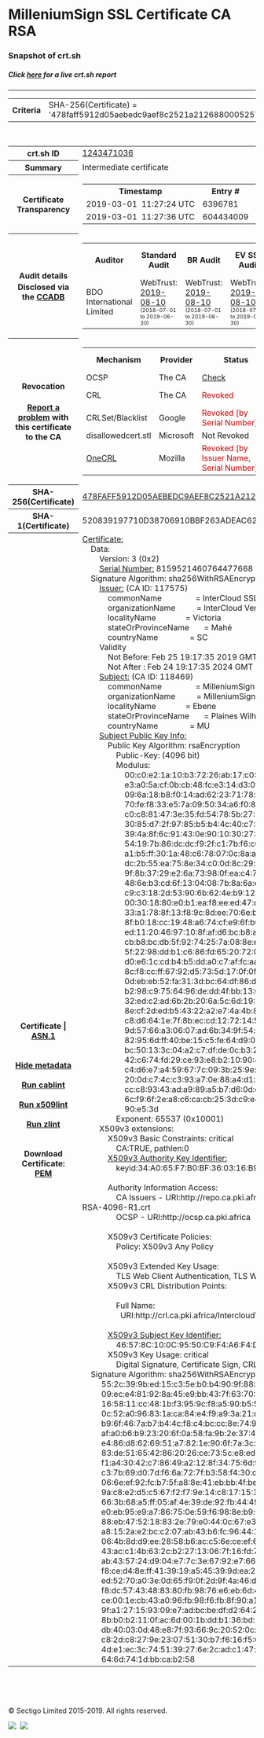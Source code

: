 # MilleniumSign SSL Certificate CA RSA
### Snapshot of crt.sh
##### Click [here](https://crt.sh/?q=478FAFF5912D05AEBEDC9AEF8C2521A212688000525771E33DAB82B47533F712) for a live crt.sh report

---
<!DOCTYPE HTML PUBLIC "-//W3C//DTD HTML 4.0 Transitional//EN">
<HTML>

<BODY>

<TABLE>
  <TR>
    <TH class="outer">Criteria</TH>
    <TD class="outer">SHA-256(Certificate) = '478faff5912d05aebedc9aef8c2521a212688000525771e33dab82b47533f712'</TD>
  </TR>
</TABLE>
<BR>
<TABLE>
  <TR>
    <TH class="outer">crt.sh ID</TH>
    <TD class="outer"><A href="?id=1243471036">1243471036</A></TD>
  </TR>
  <TR>
    <TH class="outer">Summary</TH>
    <TD class="outer">Intermediate certificate</TD>
  </TR>
  <TR>
    <TH class="outer">Certificate<BR>Transparency</TH>
    <TD class="outer">
<TABLE class="options" style="margin-left:0px">
  <TR>
    <TH>Timestamp</TH>
    <TH>Entry #</TH>
    <TH>Log Operator</TH>
    <TH>Log URL</TH>
  </TR>
  <TR>
    <TD>2019-03-01&nbsp; <FONT class="small">11:27:24 UTC</FONT></TD>
    <TD>6396781</TD>
    <TD>Sectigo</TD>
    <TD>https://dodo.ct.comodo.com</TD>
  </TR>
  <TR>
    <TD>2019-03-01&nbsp; <FONT class="small">11:27:36 UTC</FONT></TD>
    <TD>604434009</TD>
    <TD>Google</TD>
    <TD>https://ct.googleapis.com/rocketeer</TD>
  </TR>
</TABLE>
    </TD>
  </TR>
  <TR>
    <TH class="outer">Audit details<BR>
      <DIV class="small" style="padding-top:3px">Disclosed via the
        <A href="//ccadb-public.secure.force.com/mozilla/PublicAllIntermediateCerts" target="_blank">CCADB</A></DIV>
    </TH>
    <TD class="outer">
<TABLE class="options" style="margin-left:0px">
  <TR>
    <TH>Auditor</TH>
    <TH>Standard Audit</TH>
    <TH>BR Audit</TH>
    <TH>EV SSL Audit</TH>
    <TH>Documents</TH>
    <TH>CCADB</TH>
    <TH>Root Owner / Certificate</TH>
  </TR>
  <TR>
    <TD style="vertical-align:middle">BDO International Limited</TD>
    <TD>WebTrust:
      <A href="https://www.cpacanada.ca/generichandlers/CPACHandler.ashx?attachmentid=233834" target="_blank">2019-08-10</A>
      <BR><FONT style="font-size:8pt">(2018-07-01 to 2019-06-30)</FONT></TD>
    <TD>WebTrust:
      <A href="https://www.cpacanada.ca/generichandlers/CPACHandler.ashx?attachmentid=233835" target="_blank">2019-08-10</A>
      <BR><FONT style="font-size:8pt">(2018-07-01 to 2019-06-30)</FONT></TD>
    <TD>WebTrust:
      <A href="https://www.cpacanada.ca/generichandlers/CPACHandler.ashx?attachmentid=233836" target="_blank">2019-08-10</A>
      <BR><FONT style="font-size:8pt">(2018-07-01 to 2019-06-30)</FONT></TD>
    <TD>
      <A href="https://www.ssl.com/app/uploads/2019/06/SSLcom_CP_CPS_Version_1_6.pdf" target="blank">CP</A>
      <A href="https://www.ssl.com/app/uploads/2019/06/SSLcom_CP_CPS_Version_1_6.pdf" target="blank">CPS</A>
    </TD>
    <TD><A href="//ccadb.force.com/0011J00001MWKiaQAH" target="_blank">0011J00001MWKiaQAH</A></TD>
    <TD><A href="/?id=36499471">SSL.com</A></TD>
  </TR>
</TABLE>
    </TD>
  </TR>
  <TR>
    <TH class="outer">Revocation<BR><BR>
      <DIV class="small" style="padding-top:3px"><A href="?id=1243471036&opt=problemreporting">Report a problem</A> with<BR>this certificate to the CA</DIV></TH>
    <TD class="outer">
      <TABLE class="options" style="margin-left:0px">
        <TR>
          <TH>Mechanism</TH>
          <TH>Provider</TH>
          <TH>Status</TH>
          <TH>Revocation Date</TH>
          <TH>Last Observed in CRL</TH>
          <TH>Last Checked <SPAN style="color:#CC0000;vertical-align:middle;font-size:70%;font-weight:normal">(Error)</SPAN></TH>
        </TR>
        <TR>
          <TD>OCSP</TD>
          <TD>The CA</TD>
          <TD><A href="?id=1243471036&opt=ocsp">Check</A></TD>
          <TD><SPAN style="color:#888888">?</SPAN></TD>
          <TD><SPAN style="color:#888888">n/a</SPAN></TD>
          <TD><SPAN style="color:#888888">?</SPAN></TD>
        </TR>
        <TR>
          <TD>CRL</TD>
          <TD>The CA</TD>
          <TD><SPAN style="color:#CC0000">Revoked</SPAN></TD><TD>2019-04-05&nbsp; <FONT class="small">16:58:38 UTC</FONT></TD><TD>2019-04-06&nbsp; <FONT class="small">12:12:38 UTC</FONT></TD><TD>2019-12-04&nbsp; <FONT class="small">16:51:15 UTC</FONT></TD>
        </TR>
        <TR>
          <TD>CRLSet/Blacklist</TD>
          <TD>Google</TD>
          <TD><SPAN style="color:#CC0000">Revoked [by Serial Number]</SPAN></TD>
          <TD><SPAN style="color:#888888">n/a</SPAN></TD>
          <TD><SPAN style="color:#888888">n/a</SPAN></TD>
          <TD><SPAN style="color:#888888">n/a</SPAN></TD>
        </TR>
        <TR>
          <TD>disallowedcert.stl</TD>
          <TD>Microsoft</TD>
          <TD>Not Revoked</TD>
          <TD><SPAN style="color:#888888">n/a</SPAN></TD>
          <TD><SPAN style="color:#888888">n/a</SPAN></TD>
          <TD><SPAN style="color:#888888">n/a</SPAN></TD>
        </TR>
        <TR>
          <TD><A href="/mozilla-onecrl" target="_blank">OneCRL</A></TD>
          <TD>Mozilla</TD>
          <TD><SPAN style="color:#CC0000">Revoked [by Issuer Name, Serial Number]</SPAN></TD><TD><SPAN style="color:#888888">Unknown</SPAN></TD>
          <TD><SPAN style="color:#888888">n/a</SPAN></TD>
          <TD><SPAN style="color:#888888">n/a</SPAN></TD>
        </TR>
      </TABLE>
    </TD>
  </TR>
  <TR>
    <TH class="outer">SHA-256(Certificate)</TH>
    <TD class="outer"><A href="//censys.io/certificates/478faff5912d05aebedc9aef8c2521a212688000525771e33dab82b47533f712">478FAFF5912D05AEBEDC9AEF8C2521A212688000525771E33DAB82B47533F712</A></TD>
  </TR>
  <TR>
    <TH class="outer">SHA-1(Certificate)</TH>
    <TD class="outer">520839197710D38706910BBF263ADEAC62AECAF5</TD>
  </TR>
  <TR>
    <TH class="outer">Certificate | <A href="?asn1=1243471036">ASN.1</A>
      <SPAN class="small"><BR>
      <BR><BR><A href="?id=1243471036&opt=nometadata">Hide metadata</A>
      <BR><BR><A href="?id=1243471036&opt=cablint">Run cablint</A>
      <BR><BR><A href="?id=1243471036&opt=x509lint">Run x509lint</A>
      <BR><BR><A href="?id=1243471036&opt=zlint">Run zlint</A>
      <BR><BR><BR>Download Certificate: <A href="?d=1243471036">PEM</A>
      </SPAN>
    </TH>
    <TD class="text"><A href="?d=1243471036">Certificate:</A><BR>&nbsp;&nbsp;&nbsp;&nbsp;Data:<BR>&nbsp;&nbsp;&nbsp;&nbsp;&nbsp;&nbsp;&nbsp;&nbsp;Version:&nbsp;3&nbsp;(0x2)<BR>&nbsp;&nbsp;&nbsp;&nbsp;&nbsp;&nbsp;&nbsp;&nbsp;<A href="?serial=713c71899e0b08e4">Serial&nbsp;Number:</A>&nbsp;8159521460764477668&nbsp;(0x713c71899e0b08e4)<BR>&nbsp;&nbsp;&nbsp;&nbsp;Signature&nbsp;Algorithm:&nbsp;sha256WithRSAEncryption<BR>&nbsp;&nbsp;&nbsp;&nbsp;&nbsp;&nbsp;&nbsp;&nbsp;<A href="?caid=117575">Issuer:</A> <SPAN class="small">(CA ID: 117575)</SPAN><BR>&nbsp;&nbsp;&nbsp;&nbsp;&nbsp;&nbsp;&nbsp;&nbsp;&nbsp;&nbsp;&nbsp;&nbsp;commonName&nbsp;&nbsp;&nbsp;&nbsp;&nbsp;&nbsp;&nbsp;&nbsp;&nbsp;&nbsp;&nbsp;&nbsp;&nbsp;&nbsp;&nbsp;&nbsp;=&nbsp;InterCloud&nbsp;SSL&nbsp;Certificate&nbsp;CA&nbsp;RSA<BR>&nbsp;&nbsp;&nbsp;&nbsp;&nbsp;&nbsp;&nbsp;&nbsp;&nbsp;&nbsp;&nbsp;&nbsp;organizationName&nbsp;&nbsp;&nbsp;&nbsp;&nbsp;&nbsp;&nbsp;&nbsp;&nbsp;&nbsp;=&nbsp;InterCloud&nbsp;Ventures&nbsp;Inc<BR>&nbsp;&nbsp;&nbsp;&nbsp;&nbsp;&nbsp;&nbsp;&nbsp;&nbsp;&nbsp;&nbsp;&nbsp;localityName&nbsp;&nbsp;&nbsp;&nbsp;&nbsp;&nbsp;&nbsp;&nbsp;&nbsp;&nbsp;&nbsp;&nbsp;&nbsp;&nbsp;=&nbsp;Victoria<BR>&nbsp;&nbsp;&nbsp;&nbsp;&nbsp;&nbsp;&nbsp;&nbsp;&nbsp;&nbsp;&nbsp;&nbsp;stateOrProvinceName&nbsp;&nbsp;&nbsp;&nbsp;&nbsp;&nbsp;&nbsp;=&nbsp;Mahé<BR>&nbsp;&nbsp;&nbsp;&nbsp;&nbsp;&nbsp;&nbsp;&nbsp;&nbsp;&nbsp;&nbsp;&nbsp;countryName&nbsp;&nbsp;&nbsp;&nbsp;&nbsp;&nbsp;&nbsp;&nbsp;&nbsp;&nbsp;&nbsp;&nbsp;&nbsp;&nbsp;&nbsp;=&nbsp;SC<BR>&nbsp;&nbsp;&nbsp;&nbsp;&nbsp;&nbsp;&nbsp;&nbsp;Validity<BR>&nbsp;&nbsp;&nbsp;&nbsp;&nbsp;&nbsp;&nbsp;&nbsp;&nbsp;&nbsp;&nbsp;&nbsp;Not&nbsp;Before:&nbsp;Feb&nbsp;25&nbsp;19:17:35&nbsp;2019&nbsp;GMT<BR>&nbsp;&nbsp;&nbsp;&nbsp;&nbsp;&nbsp;&nbsp;&nbsp;&nbsp;&nbsp;&nbsp;&nbsp;Not&nbsp;After&nbsp;:&nbsp;Feb&nbsp;24&nbsp;19:17:35&nbsp;2024&nbsp;GMT<BR>&nbsp;&nbsp;&nbsp;&nbsp;&nbsp;&nbsp;&nbsp;&nbsp;<A href="?caid=118469">Subject:</A> <SPAN class="small">(CA ID: 118469)</SPAN><BR>&nbsp;&nbsp;&nbsp;&nbsp;&nbsp;&nbsp;&nbsp;&nbsp;&nbsp;&nbsp;&nbsp;&nbsp;commonName&nbsp;&nbsp;&nbsp;&nbsp;&nbsp;&nbsp;&nbsp;&nbsp;&nbsp;&nbsp;&nbsp;&nbsp;&nbsp;&nbsp;&nbsp;&nbsp;=&nbsp;MilleniumSign&nbsp;SSL&nbsp;Certificate&nbsp;CA&nbsp;RSA<BR>&nbsp;&nbsp;&nbsp;&nbsp;&nbsp;&nbsp;&nbsp;&nbsp;&nbsp;&nbsp;&nbsp;&nbsp;organizationName&nbsp;&nbsp;&nbsp;&nbsp;&nbsp;&nbsp;&nbsp;&nbsp;&nbsp;&nbsp;=&nbsp;MilleniumSign&nbsp;Limited<BR>&nbsp;&nbsp;&nbsp;&nbsp;&nbsp;&nbsp;&nbsp;&nbsp;&nbsp;&nbsp;&nbsp;&nbsp;localityName&nbsp;&nbsp;&nbsp;&nbsp;&nbsp;&nbsp;&nbsp;&nbsp;&nbsp;&nbsp;&nbsp;&nbsp;&nbsp;&nbsp;=&nbsp;Ebene<BR>&nbsp;&nbsp;&nbsp;&nbsp;&nbsp;&nbsp;&nbsp;&nbsp;&nbsp;&nbsp;&nbsp;&nbsp;stateOrProvinceName&nbsp;&nbsp;&nbsp;&nbsp;&nbsp;&nbsp;&nbsp;=&nbsp;Plaines&nbsp;Wilhems<BR>&nbsp;&nbsp;&nbsp;&nbsp;&nbsp;&nbsp;&nbsp;&nbsp;&nbsp;&nbsp;&nbsp;&nbsp;countryName&nbsp;&nbsp;&nbsp;&nbsp;&nbsp;&nbsp;&nbsp;&nbsp;&nbsp;&nbsp;&nbsp;&nbsp;&nbsp;&nbsp;&nbsp;=&nbsp;MU<BR>&nbsp;&nbsp;&nbsp;&nbsp;&nbsp;&nbsp;&nbsp;&nbsp;<A href="?spkisha256=10e52c6b65e5855e9c49b2aba89fd7303ed50133eb4e639b1dc46a199d11a415">Subject&nbsp;Public&nbsp;Key&nbsp;Info:</A><BR>&nbsp;&nbsp;&nbsp;&nbsp;&nbsp;&nbsp;&nbsp;&nbsp;&nbsp;&nbsp;&nbsp;&nbsp;Public&nbsp;Key&nbsp;Algorithm:&nbsp;rsaEncryption<BR>&nbsp;&nbsp;&nbsp;&nbsp;&nbsp;&nbsp;&nbsp;&nbsp;&nbsp;&nbsp;&nbsp;&nbsp;&nbsp;&nbsp;&nbsp;&nbsp;Public-Key:&nbsp;(4096&nbsp;bit)<BR>&nbsp;&nbsp;&nbsp;&nbsp;&nbsp;&nbsp;&nbsp;&nbsp;&nbsp;&nbsp;&nbsp;&nbsp;&nbsp;&nbsp;&nbsp;&nbsp;Modulus:<BR>&nbsp;&nbsp;&nbsp;&nbsp;&nbsp;&nbsp;&nbsp;&nbsp;&nbsp;&nbsp;&nbsp;&nbsp;&nbsp;&nbsp;&nbsp;&nbsp;&nbsp;&nbsp;&nbsp;&nbsp;00:c0:e2:1a:10:b3:72:26:ab:17:c0:89:13:ab:aa:<BR>&nbsp;&nbsp;&nbsp;&nbsp;&nbsp;&nbsp;&nbsp;&nbsp;&nbsp;&nbsp;&nbsp;&nbsp;&nbsp;&nbsp;&nbsp;&nbsp;&nbsp;&nbsp;&nbsp;&nbsp;e3:a0:5a:cf:0b:cb:48:fc:e3:14:d3:0f:d6:d9:75:<BR>&nbsp;&nbsp;&nbsp;&nbsp;&nbsp;&nbsp;&nbsp;&nbsp;&nbsp;&nbsp;&nbsp;&nbsp;&nbsp;&nbsp;&nbsp;&nbsp;&nbsp;&nbsp;&nbsp;&nbsp;09:6a:18:b8:f0:14:ad:62:23:71:78:a2:36:7a:12:<BR>&nbsp;&nbsp;&nbsp;&nbsp;&nbsp;&nbsp;&nbsp;&nbsp;&nbsp;&nbsp;&nbsp;&nbsp;&nbsp;&nbsp;&nbsp;&nbsp;&nbsp;&nbsp;&nbsp;&nbsp;70:fe:f8:33:e5:7a:09:50:34:a6:f0:8b:82:88:aa:<BR>&nbsp;&nbsp;&nbsp;&nbsp;&nbsp;&nbsp;&nbsp;&nbsp;&nbsp;&nbsp;&nbsp;&nbsp;&nbsp;&nbsp;&nbsp;&nbsp;&nbsp;&nbsp;&nbsp;&nbsp;c0:c8:81:47:3e:35:fd:54:78:5b:27:60:12:7e:fa:<BR>&nbsp;&nbsp;&nbsp;&nbsp;&nbsp;&nbsp;&nbsp;&nbsp;&nbsp;&nbsp;&nbsp;&nbsp;&nbsp;&nbsp;&nbsp;&nbsp;&nbsp;&nbsp;&nbsp;&nbsp;30:85:d7:2f:97:85:b5:b4:4c:40:c7:93:b6:1a:f3:<BR>&nbsp;&nbsp;&nbsp;&nbsp;&nbsp;&nbsp;&nbsp;&nbsp;&nbsp;&nbsp;&nbsp;&nbsp;&nbsp;&nbsp;&nbsp;&nbsp;&nbsp;&nbsp;&nbsp;&nbsp;39:4a:8f:6c:91:43:0e:90:10:30:27:30:e6:4b:49:<BR>&nbsp;&nbsp;&nbsp;&nbsp;&nbsp;&nbsp;&nbsp;&nbsp;&nbsp;&nbsp;&nbsp;&nbsp;&nbsp;&nbsp;&nbsp;&nbsp;&nbsp;&nbsp;&nbsp;&nbsp;54:19:7b:86:dc:dc:f9:2f:c1:7b:f6:c0:ca:73:d8:<BR>&nbsp;&nbsp;&nbsp;&nbsp;&nbsp;&nbsp;&nbsp;&nbsp;&nbsp;&nbsp;&nbsp;&nbsp;&nbsp;&nbsp;&nbsp;&nbsp;&nbsp;&nbsp;&nbsp;&nbsp;a1:b5:ff:30:1a:48:c6:78:07:0c:8a:a6:19:57:94:<BR>&nbsp;&nbsp;&nbsp;&nbsp;&nbsp;&nbsp;&nbsp;&nbsp;&nbsp;&nbsp;&nbsp;&nbsp;&nbsp;&nbsp;&nbsp;&nbsp;&nbsp;&nbsp;&nbsp;&nbsp;dc:2b:55:ea:75:8e:34:c0:0d:8c:29:ea:88:08:8b:<BR>&nbsp;&nbsp;&nbsp;&nbsp;&nbsp;&nbsp;&nbsp;&nbsp;&nbsp;&nbsp;&nbsp;&nbsp;&nbsp;&nbsp;&nbsp;&nbsp;&nbsp;&nbsp;&nbsp;&nbsp;9f:8b:37:29:e2:6a:73:98:0f:ea:c4:7f:d4:92:67:<BR>&nbsp;&nbsp;&nbsp;&nbsp;&nbsp;&nbsp;&nbsp;&nbsp;&nbsp;&nbsp;&nbsp;&nbsp;&nbsp;&nbsp;&nbsp;&nbsp;&nbsp;&nbsp;&nbsp;&nbsp;48:6e:b3:cd:6f:13:04:08:7b:8a:6a:e1:b4:87:78:<BR>&nbsp;&nbsp;&nbsp;&nbsp;&nbsp;&nbsp;&nbsp;&nbsp;&nbsp;&nbsp;&nbsp;&nbsp;&nbsp;&nbsp;&nbsp;&nbsp;&nbsp;&nbsp;&nbsp;&nbsp;c9:c3:18:2d:53:90:6b:62:4e:b9:12:57:ea:93:07:<BR>&nbsp;&nbsp;&nbsp;&nbsp;&nbsp;&nbsp;&nbsp;&nbsp;&nbsp;&nbsp;&nbsp;&nbsp;&nbsp;&nbsp;&nbsp;&nbsp;&nbsp;&nbsp;&nbsp;&nbsp;00:30:18:80:e0:b1:ea:f8:ee:ed:47:c1:eb:bb:c9:<BR>&nbsp;&nbsp;&nbsp;&nbsp;&nbsp;&nbsp;&nbsp;&nbsp;&nbsp;&nbsp;&nbsp;&nbsp;&nbsp;&nbsp;&nbsp;&nbsp;&nbsp;&nbsp;&nbsp;&nbsp;33:a1:78:8f:13:f8:9c:8d:ee:70:6e:bf:12:2f:0e:<BR>&nbsp;&nbsp;&nbsp;&nbsp;&nbsp;&nbsp;&nbsp;&nbsp;&nbsp;&nbsp;&nbsp;&nbsp;&nbsp;&nbsp;&nbsp;&nbsp;&nbsp;&nbsp;&nbsp;&nbsp;8f:b0:18:cc:19:48:a6:74:cf:e9:6f:b0:b4:9f:e6:<BR>&nbsp;&nbsp;&nbsp;&nbsp;&nbsp;&nbsp;&nbsp;&nbsp;&nbsp;&nbsp;&nbsp;&nbsp;&nbsp;&nbsp;&nbsp;&nbsp;&nbsp;&nbsp;&nbsp;&nbsp;ed:11:20:46:97:10:8f:af:d6:bc:b8:a9:68:14:44:<BR>&nbsp;&nbsp;&nbsp;&nbsp;&nbsp;&nbsp;&nbsp;&nbsp;&nbsp;&nbsp;&nbsp;&nbsp;&nbsp;&nbsp;&nbsp;&nbsp;&nbsp;&nbsp;&nbsp;&nbsp;cb:b8:bc:db:5f:92:74:25:7a:08:8e:e6:3c:df:12:<BR>&nbsp;&nbsp;&nbsp;&nbsp;&nbsp;&nbsp;&nbsp;&nbsp;&nbsp;&nbsp;&nbsp;&nbsp;&nbsp;&nbsp;&nbsp;&nbsp;&nbsp;&nbsp;&nbsp;&nbsp;5f:22:98:dd:b1:c6:86:fd:65:20:72:02:38:36:00:<BR>&nbsp;&nbsp;&nbsp;&nbsp;&nbsp;&nbsp;&nbsp;&nbsp;&nbsp;&nbsp;&nbsp;&nbsp;&nbsp;&nbsp;&nbsp;&nbsp;&nbsp;&nbsp;&nbsp;&nbsp;d0:e6:1c:cd:b4:b5:dd:a0:c7:af:fc:aa:79:03:cd:<BR>&nbsp;&nbsp;&nbsp;&nbsp;&nbsp;&nbsp;&nbsp;&nbsp;&nbsp;&nbsp;&nbsp;&nbsp;&nbsp;&nbsp;&nbsp;&nbsp;&nbsp;&nbsp;&nbsp;&nbsp;8c:f8:cc:ff:67:92:d5:73:5d:17:0f:0f:e6:7c:82:<BR>&nbsp;&nbsp;&nbsp;&nbsp;&nbsp;&nbsp;&nbsp;&nbsp;&nbsp;&nbsp;&nbsp;&nbsp;&nbsp;&nbsp;&nbsp;&nbsp;&nbsp;&nbsp;&nbsp;&nbsp;0d:eb:eb:52:fa:31:3d:bc:64:df:86:d6:5e:08:60:<BR>&nbsp;&nbsp;&nbsp;&nbsp;&nbsp;&nbsp;&nbsp;&nbsp;&nbsp;&nbsp;&nbsp;&nbsp;&nbsp;&nbsp;&nbsp;&nbsp;&nbsp;&nbsp;&nbsp;&nbsp;b2:98:c9:75:64:96:de:dd:4f:bb:13:05:70:2b:0f:<BR>&nbsp;&nbsp;&nbsp;&nbsp;&nbsp;&nbsp;&nbsp;&nbsp;&nbsp;&nbsp;&nbsp;&nbsp;&nbsp;&nbsp;&nbsp;&nbsp;&nbsp;&nbsp;&nbsp;&nbsp;32:ed:c2:ad:6b:2b:20:6a:5c:6d:19:72:d6:b7:10:<BR>&nbsp;&nbsp;&nbsp;&nbsp;&nbsp;&nbsp;&nbsp;&nbsp;&nbsp;&nbsp;&nbsp;&nbsp;&nbsp;&nbsp;&nbsp;&nbsp;&nbsp;&nbsp;&nbsp;&nbsp;8e:cf:2d:ed:b5:43:22:a2:e7:4a:4b:85:e4:a2:06:<BR>&nbsp;&nbsp;&nbsp;&nbsp;&nbsp;&nbsp;&nbsp;&nbsp;&nbsp;&nbsp;&nbsp;&nbsp;&nbsp;&nbsp;&nbsp;&nbsp;&nbsp;&nbsp;&nbsp;&nbsp;c8:d6:64:1e:7f:8b:ec:cd:12:72:14:54:9b:f8:ff:<BR>&nbsp;&nbsp;&nbsp;&nbsp;&nbsp;&nbsp;&nbsp;&nbsp;&nbsp;&nbsp;&nbsp;&nbsp;&nbsp;&nbsp;&nbsp;&nbsp;&nbsp;&nbsp;&nbsp;&nbsp;9d:57:66:a3:06:07:ad:6b:34:9f:54:a7:48:d4:27:<BR>&nbsp;&nbsp;&nbsp;&nbsp;&nbsp;&nbsp;&nbsp;&nbsp;&nbsp;&nbsp;&nbsp;&nbsp;&nbsp;&nbsp;&nbsp;&nbsp;&nbsp;&nbsp;&nbsp;&nbsp;82:95:6d:ff:40:be:15:c5:fe:64:d9:09:b0:0b:bd:<BR>&nbsp;&nbsp;&nbsp;&nbsp;&nbsp;&nbsp;&nbsp;&nbsp;&nbsp;&nbsp;&nbsp;&nbsp;&nbsp;&nbsp;&nbsp;&nbsp;&nbsp;&nbsp;&nbsp;&nbsp;bc:50:13:3c:04:a2:c7:df:de:0c:b3:25:16:f6:2e:<BR>&nbsp;&nbsp;&nbsp;&nbsp;&nbsp;&nbsp;&nbsp;&nbsp;&nbsp;&nbsp;&nbsp;&nbsp;&nbsp;&nbsp;&nbsp;&nbsp;&nbsp;&nbsp;&nbsp;&nbsp;42:c6:74:fd:29:ce:93:e8:b2:10:90:41:6f:32:9b:<BR>&nbsp;&nbsp;&nbsp;&nbsp;&nbsp;&nbsp;&nbsp;&nbsp;&nbsp;&nbsp;&nbsp;&nbsp;&nbsp;&nbsp;&nbsp;&nbsp;&nbsp;&nbsp;&nbsp;&nbsp;c4:d6:e7:a4:59:67:7c:09:3b:25:9e:e0:a9:77:64:<BR>&nbsp;&nbsp;&nbsp;&nbsp;&nbsp;&nbsp;&nbsp;&nbsp;&nbsp;&nbsp;&nbsp;&nbsp;&nbsp;&nbsp;&nbsp;&nbsp;&nbsp;&nbsp;&nbsp;&nbsp;20:0d:c7:4c:c3:93:a7:0e:88:a4:d1:83:6d:e8:e2:<BR>&nbsp;&nbsp;&nbsp;&nbsp;&nbsp;&nbsp;&nbsp;&nbsp;&nbsp;&nbsp;&nbsp;&nbsp;&nbsp;&nbsp;&nbsp;&nbsp;&nbsp;&nbsp;&nbsp;&nbsp;cc:c8:93:43:ad:a9:89:a5:b7:d6:0d:e6:da:e6:0d:<BR>&nbsp;&nbsp;&nbsp;&nbsp;&nbsp;&nbsp;&nbsp;&nbsp;&nbsp;&nbsp;&nbsp;&nbsp;&nbsp;&nbsp;&nbsp;&nbsp;&nbsp;&nbsp;&nbsp;&nbsp;6c:f9:6f:2e:a8:c6:ca:cb:25:3d:c9:e4:15:30:1b:<BR>&nbsp;&nbsp;&nbsp;&nbsp;&nbsp;&nbsp;&nbsp;&nbsp;&nbsp;&nbsp;&nbsp;&nbsp;&nbsp;&nbsp;&nbsp;&nbsp;&nbsp;&nbsp;&nbsp;&nbsp;90:e5:3d<BR>&nbsp;&nbsp;&nbsp;&nbsp;&nbsp;&nbsp;&nbsp;&nbsp;&nbsp;&nbsp;&nbsp;&nbsp;&nbsp;&nbsp;&nbsp;&nbsp;Exponent:&nbsp;65537&nbsp;(0x10001)<BR>&nbsp;&nbsp;&nbsp;&nbsp;&nbsp;&nbsp;&nbsp;&nbsp;X509v3&nbsp;extensions:<BR>&nbsp;&nbsp;&nbsp;&nbsp;&nbsp;&nbsp;&nbsp;&nbsp;&nbsp;&nbsp;&nbsp;&nbsp;X509v3&nbsp;Basic&nbsp;Constraints:&nbsp;critical<BR>&nbsp;&nbsp;&nbsp;&nbsp;&nbsp;&nbsp;&nbsp;&nbsp;&nbsp;&nbsp;&nbsp;&nbsp;&nbsp;&nbsp;&nbsp;&nbsp;CA:TRUE,&nbsp;pathlen:0<BR>&nbsp;&nbsp;&nbsp;&nbsp;&nbsp;&nbsp;&nbsp;&nbsp;&nbsp;&nbsp;&nbsp;&nbsp;<A href="?ski=34a065f7b0bf360316b9875e144d897b80223a8f">X509v3&nbsp;Authority&nbsp;Key&nbsp;Identifier:</A><BR>&nbsp;&nbsp;&nbsp;&nbsp;&nbsp;&nbsp;&nbsp;&nbsp;&nbsp;&nbsp;&nbsp;&nbsp;&nbsp;&nbsp;&nbsp;&nbsp;keyid:34:A0:65:F7:B0:BF:36:03:16:B9:87:5E:14:4D:89:7B:80:22:3A:8F<BR><BR>&nbsp;&nbsp;&nbsp;&nbsp;&nbsp;&nbsp;&nbsp;&nbsp;&nbsp;&nbsp;&nbsp;&nbsp;Authority&nbsp;Information&nbsp;Access:&nbsp;<BR>&nbsp;&nbsp;&nbsp;&nbsp;&nbsp;&nbsp;&nbsp;&nbsp;&nbsp;&nbsp;&nbsp;&nbsp;&nbsp;&nbsp;&nbsp;&nbsp;CA&nbsp;Issuers&nbsp;-&nbsp;URI:http://repo.ca.pki.africa/repository/IntercloudVentures-Intermediate-SSL-RSA-4096-R1.crt<BR>&nbsp;&nbsp;&nbsp;&nbsp;&nbsp;&nbsp;&nbsp;&nbsp;&nbsp;&nbsp;&nbsp;&nbsp;&nbsp;&nbsp;&nbsp;&nbsp;OCSP&nbsp;-&nbsp;URI:http://ocsp.ca.pki.africa<BR><BR>&nbsp;&nbsp;&nbsp;&nbsp;&nbsp;&nbsp;&nbsp;&nbsp;&nbsp;&nbsp;&nbsp;&nbsp;X509v3&nbsp;Certificate&nbsp;Policies:&nbsp;<BR>&nbsp;&nbsp;&nbsp;&nbsp;&nbsp;&nbsp;&nbsp;&nbsp;&nbsp;&nbsp;&nbsp;&nbsp;&nbsp;&nbsp;&nbsp;&nbsp;Policy:&nbsp;X509v3&nbsp;Any&nbsp;Policy<BR><BR>&nbsp;&nbsp;&nbsp;&nbsp;&nbsp;&nbsp;&nbsp;&nbsp;&nbsp;&nbsp;&nbsp;&nbsp;X509v3&nbsp;Extended&nbsp;Key&nbsp;Usage:&nbsp;<BR>&nbsp;&nbsp;&nbsp;&nbsp;&nbsp;&nbsp;&nbsp;&nbsp;&nbsp;&nbsp;&nbsp;&nbsp;&nbsp;&nbsp;&nbsp;&nbsp;TLS&nbsp;Web&nbsp;Client&nbsp;Authentication,&nbsp;TLS&nbsp;Web&nbsp;Server&nbsp;Authentication<BR>&nbsp;&nbsp;&nbsp;&nbsp;&nbsp;&nbsp;&nbsp;&nbsp;&nbsp;&nbsp;&nbsp;&nbsp;X509v3&nbsp;CRL&nbsp;Distribution&nbsp;Points:&nbsp;<BR><BR>&nbsp;&nbsp;&nbsp;&nbsp;&nbsp;&nbsp;&nbsp;&nbsp;&nbsp;&nbsp;&nbsp;&nbsp;&nbsp;&nbsp;&nbsp;&nbsp;Full&nbsp;Name:<BR>&nbsp;&nbsp;&nbsp;&nbsp;&nbsp;&nbsp;&nbsp;&nbsp;&nbsp;&nbsp;&nbsp;&nbsp;&nbsp;&nbsp;&nbsp;&nbsp;&nbsp;&nbsp;URI:http://crl.ca.pki.africa/IntercloudVentures-Intermediate-SSL-RSA-4096-R1.crl<BR><BR>&nbsp;&nbsp;&nbsp;&nbsp;&nbsp;&nbsp;&nbsp;&nbsp;&nbsp;&nbsp;&nbsp;&nbsp;<A href="?ski=46578c100c9550c9f4a6f4d5884b4e2852596a36">X509v3&nbsp;Subject&nbsp;Key&nbsp;Identifier:</A><BR>&nbsp;&nbsp;&nbsp;&nbsp;&nbsp;&nbsp;&nbsp;&nbsp;&nbsp;&nbsp;&nbsp;&nbsp;&nbsp;&nbsp;&nbsp;&nbsp;46:57:8C:10:0C:95:50:C9:F4:A6:F4:D5:88:4B:4E:28:52:59:6A:36<BR>&nbsp;&nbsp;&nbsp;&nbsp;&nbsp;&nbsp;&nbsp;&nbsp;&nbsp;&nbsp;&nbsp;&nbsp;X509v3&nbsp;Key&nbsp;Usage:&nbsp;critical<BR>&nbsp;&nbsp;&nbsp;&nbsp;&nbsp;&nbsp;&nbsp;&nbsp;&nbsp;&nbsp;&nbsp;&nbsp;&nbsp;&nbsp;&nbsp;&nbsp;Digital&nbsp;Signature,&nbsp;Certificate&nbsp;Sign,&nbsp;CRL&nbsp;Sign<BR>&nbsp;&nbsp;&nbsp;&nbsp;Signature&nbsp;Algorithm:&nbsp;sha256WithRSAEncryption<BR>&nbsp;&nbsp;&nbsp;&nbsp;&nbsp;&nbsp;&nbsp;&nbsp;&nbsp;55:2c:39:9b:ed:15:c3:5e:b0:b4:90:9f:88:90:2c:91:f6:8d:<BR>&nbsp;&nbsp;&nbsp;&nbsp;&nbsp;&nbsp;&nbsp;&nbsp;&nbsp;09:ec:e4:81:92:8a:45:e9:bb:43:7f:63:70:26:33:bf:2b:39:<BR>&nbsp;&nbsp;&nbsp;&nbsp;&nbsp;&nbsp;&nbsp;&nbsp;&nbsp;16:58:11:cc:48:1b:f3:95:9c:f8:a5:90:b5:5f:e4:18:57:a2:<BR>&nbsp;&nbsp;&nbsp;&nbsp;&nbsp;&nbsp;&nbsp;&nbsp;&nbsp;0c:52:a0:96:83:1a:ca:84:e4:f9:a9:3a:21:da:9a:81:5f:4c:<BR>&nbsp;&nbsp;&nbsp;&nbsp;&nbsp;&nbsp;&nbsp;&nbsp;&nbsp;b9:6f:46:7a:b7:b4:4c:f8:c4:bc:cc:8e:74:94:59:c6:f5:68:<BR>&nbsp;&nbsp;&nbsp;&nbsp;&nbsp;&nbsp;&nbsp;&nbsp;&nbsp;af:a0:b6:b9:23:20:6f:0a:58:fa:9b:2e:37:40:a1:37:e5:a0:<BR>&nbsp;&nbsp;&nbsp;&nbsp;&nbsp;&nbsp;&nbsp;&nbsp;&nbsp;e4:86:d8:62:69:51:a7:82:1e:90:6f:7a:3c:f3:05:de:1e:bf:<BR>&nbsp;&nbsp;&nbsp;&nbsp;&nbsp;&nbsp;&nbsp;&nbsp;&nbsp;83:de:51:65:42:86:20:26:ce:73:5c:e8:ed:ab:d5:d9:43:b8:<BR>&nbsp;&nbsp;&nbsp;&nbsp;&nbsp;&nbsp;&nbsp;&nbsp;&nbsp;f1:a4:30:42:c7:86:49:a2:12:8f:34:75:6d:98:0c:90:30:a7:<BR>&nbsp;&nbsp;&nbsp;&nbsp;&nbsp;&nbsp;&nbsp;&nbsp;&nbsp;c3:7b:69:d0:7d:f6:6a:72:7f:b3:58:f4:30:c9:85:a6:d5:f1:<BR>&nbsp;&nbsp;&nbsp;&nbsp;&nbsp;&nbsp;&nbsp;&nbsp;&nbsp;06:6e:ef:92:fc:b7:5f:a8:8e:41:eb:bb:4f:be:a4:4a:85:b8:<BR>&nbsp;&nbsp;&nbsp;&nbsp;&nbsp;&nbsp;&nbsp;&nbsp;&nbsp;9a:c8:e2:d5:c5:67:f2:f7:9e:14:c8:17:15:35:eb:4c:dd:af:<BR>&nbsp;&nbsp;&nbsp;&nbsp;&nbsp;&nbsp;&nbsp;&nbsp;&nbsp;66:3b:68:a5:ff:05:af:4e:39:de:92:fb:44:49:cb:f9:50:be:<BR>&nbsp;&nbsp;&nbsp;&nbsp;&nbsp;&nbsp;&nbsp;&nbsp;&nbsp;e0:eb:95:e9:a7:86:75:0e:59:f6:98:8e:b9:eb:91:38:df:6c:<BR>&nbsp;&nbsp;&nbsp;&nbsp;&nbsp;&nbsp;&nbsp;&nbsp;&nbsp;88:eb:47:52:18:83:2e:79:e0:44:0c:67:e3:2a:fa:60:e6:e8:<BR>&nbsp;&nbsp;&nbsp;&nbsp;&nbsp;&nbsp;&nbsp;&nbsp;&nbsp;a8:15:2a:e2:bc:c2:07:ab:43:b6:fc:96:44:17:57:6e:04:51:<BR>&nbsp;&nbsp;&nbsp;&nbsp;&nbsp;&nbsp;&nbsp;&nbsp;&nbsp;06:4b:8d:d9:ee:28:58:b6:ac:c5:6e:ce:ef:67:5e:17:9e:c2:<BR>&nbsp;&nbsp;&nbsp;&nbsp;&nbsp;&nbsp;&nbsp;&nbsp;&nbsp;43:ac:c1:4b:63:2c:b2:27:13:06:7f:16:fd:77:75:c0:a8:bd:<BR>&nbsp;&nbsp;&nbsp;&nbsp;&nbsp;&nbsp;&nbsp;&nbsp;&nbsp;ab:43:57:24:d9:04:e7:7c:3e:67:92:e7:66:05:0c:a0:6f:a1:<BR>&nbsp;&nbsp;&nbsp;&nbsp;&nbsp;&nbsp;&nbsp;&nbsp;&nbsp;f8:ce:d4:8e:ff:41:39:19:a5:45:39:9d:ea:23:13:4a:21:5f:<BR>&nbsp;&nbsp;&nbsp;&nbsp;&nbsp;&nbsp;&nbsp;&nbsp;&nbsp;ed:52:70:a0:3e:0d:65:f9:0f:2d:9f:4a:46:d1:ed:aa:50:37:<BR>&nbsp;&nbsp;&nbsp;&nbsp;&nbsp;&nbsp;&nbsp;&nbsp;&nbsp;f8:dc:57:43:48:83:80:fb:98:76:e6:eb:6d:49:e4:ab:71:cc:<BR>&nbsp;&nbsp;&nbsp;&nbsp;&nbsp;&nbsp;&nbsp;&nbsp;&nbsp;ce:00:1e:cb:43:a0:96:fb:98:f6:fb:8f:90:a1:18:ad:1b:3a:<BR>&nbsp;&nbsp;&nbsp;&nbsp;&nbsp;&nbsp;&nbsp;&nbsp;&nbsp;9f:a1:27:15:93:09:e7:ad:bc:be:df:d2:64:28:38:7f:89:54:<BR>&nbsp;&nbsp;&nbsp;&nbsp;&nbsp;&nbsp;&nbsp;&nbsp;&nbsp;8b:b0:b2:11:0f:ac:6d:00:1b:dd:b1:36:bd:26:f9:86:5b:c0:<BR>&nbsp;&nbsp;&nbsp;&nbsp;&nbsp;&nbsp;&nbsp;&nbsp;&nbsp;db:40:03:0d:48:e8:7f:93:66:9c:20:52:0c:14:13:be:ba:a5:<BR>&nbsp;&nbsp;&nbsp;&nbsp;&nbsp;&nbsp;&nbsp;&nbsp;&nbsp;c8:2d:c8:27:9e:23:07:51:30:b7:f6:16:f5:6d:dc:fd:3b:d1:<BR>&nbsp;&nbsp;&nbsp;&nbsp;&nbsp;&nbsp;&nbsp;&nbsp;&nbsp;4d:e1:ec:3c:74:51:39:27:6e:2c:ad:c1:47:a2:fd:ec:ed:38:<BR>&nbsp;&nbsp;&nbsp;&nbsp;&nbsp;&nbsp;&nbsp;&nbsp;&nbsp;64:6d:74:1d:bb:ca:b2:58<BR>    </TD>
  </TR>
</TABLE>

  <BR><BR><BR>

  <P class="copyright">&copy; Sectigo Limited 2015-2019. All rights reserved.</P>
  <DIV>
    <A href="https://sectigo.com/"><IMG src="/sectigo_s.png"></A>
    &nbsp;<A href="https://github.com/crtsh"><IMG src="/GitHub-Mark-32px.png"></A>
  </DIV>
</BODY>
</HTML>
